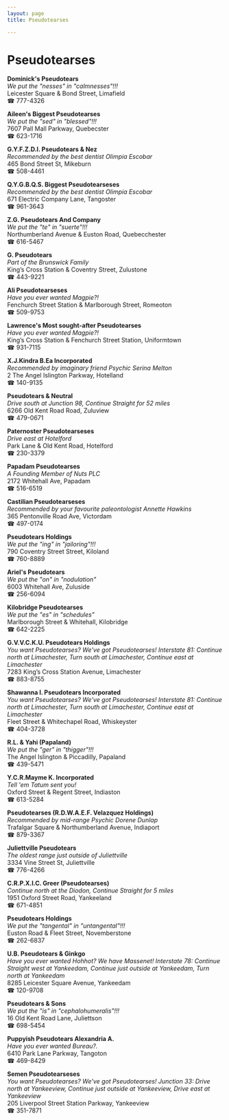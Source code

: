 ```yaml
---
layout: page 
title: Pseudotearses

---
```



# Pseudotearses


 **Dominick's Pseudotears**  
_We put the "nesses" in "calmnesses"!!!_  
Leicester Square & Bond Street, Limafield  
☎ 777-4326

**Aileen's Biggest Pseudotearses**  
_We put the "sed" in "blessed"!!!_  
7607 Pall Mall Parkway, Quebecster  
☎ 623-1716

**G.Y.F.Z.D.I. Pseudotears & Nez**  
_Recommended by the best dentist Olimpia Escobar_  
465 Bond Street St, Mikeburn  
☎ 508-4461

**Q.Y.G.B.Q.S. Biggest Pseudotearseses**  
_Recommended by the best dentist Olimpia Escobar_  
671 Electric Company Lane, Tangoster  
☎ 961-3643

**Z.G. Pseudotears And Company**  
_We put the "te" in "suerte"!!!_  
Northumberland Avenue & Euston Road, Quebecchester  
☎ 616-5467

**G. Pseudotears**  
_Part of the Brunswick Family_  
King’s Cross Station & Coventry Street, Zulustone  
☎ 443-9221

**Ali Pseudotearseses**  
_Have you ever wanted Magpie?!_  
Fenchurch Street Station & Marlborough Street, Romeoton  
☎ 509-9753

**Lawrence's Most sought-after Pseudotearses**  
_Have you ever wanted Magpie?!_  
King’s Cross Station & Fenchurch Street Station, Uniformtown  
☎ 931-7115

**X.J.Kindra B.Ea Incorporated**  
_Recommended by imaginary friend Psychic Serina Melton_  
2 The Angel Islington Parkway, Hotelland  
☎ 140-9135

**Pseudotears & Neutral**  
_Drive south at Junction 98, Continue Straight for 52 miles_  
6266 Old Kent Road Road, Zuluview  
☎ 479-0671

**Paternoster Pseudotearseses**  
_Drive east at Hotelford_  
Park Lane & Old Kent Road, Hotelford  
☎ 230-3379

**Papadam Pseudotearses**  
_A Founding Member of Nuts PLC_  
2172 Whitehall Ave, Papadam  
☎ 516-6519

**Castilian Pseudotearseses**  
_Recommended by your favourite paleontologist Annette Hawkins_  
365 Pentonville Road Ave, Victordam  
☎ 497-0174

**Pseudotears Holdings**  
_We put the "ing" in "jailoring"!!!_  
790 Coventry Street Street, Kiloland  
☎ 760-8889

**Ariel's Pseudotears**  
_We put the "on" in "nodulation"_  
6003 Whitehall Ave, Zuluside  
☎ 256-6094

**Kilobridge Pseudotearses**  
_We put the "es" in "schedules"_  
Marlborough Street & Whitehall, Kilobridge  
☎ 642-2225

**G.V.V.C.K.U. Pseudotears Holdings**  
_You want Pseudotearses? We've got Pseudotearses! 
Interstate 81: Continue north at Limachester, Turn south at Limachester, Continue east at Limachester_  
7283 King’s Cross Station Avenue, Limachester  
☎ 883-8755

**Shawanna I. Pseudotears Incorporated**  
_You want Pseudotearses? We've got Pseudotearses! 
Interstate 81: Continue north at Limachester, Turn south at Limachester, Continue east at Limachester_  
Fleet Street & Whitechapel Road, Whiskeyster  
☎ 404-3728

**R.L. & Yahi (Papaland)**  
_We put the "ger" in "thigger"!!!_  
The Angel Islington & Piccadilly, Papaland  
☎ 439-5471

**Y.C.R.Mayme K. Incorporated**  
_Tell 'em Tatum sent you!_  
Oxford Street & Regent Street, Indiaston  
☎ 613-5284

**Pseudotearses (R.D.W.A.E.F. Velazquez Holdings)**  
_Recommended by mid-range Psychic Dorene Dunlap_  
Trafalgar Square & Northumberland Avenue, Indiaport  
☎ 879-3367

**Juliettville Pseudotears**  
_The oldest range just outside of Juliettville_  
3334 Vine Street St, Juliettville  
☎ 776-4266

**C.R.P.X.I.C. Greer (Pseudotearses)**  
_Continue north at the Diodon, Continue Straight for 5 miles_  
1951 Oxford Street Road, Yankeeland  
☎ 671-4851

**Pseudotears Holdings**  
_We put the "tangental" in "untangental"!!!_  
Euston Road & Fleet Street, Novemberstone  
☎ 262-6837

**U.B. Pseudotears & Ginkgo**  
_Have you ever wanted Hohhot? We have Massenet! 
Interstate 78: Continue Straight west at Yankeedam, Continue just outside at Yankeedam, Turn north at Yankeedam_  
8285 Leicester Square Avenue, Yankeedam  
☎ 120-9708

**Pseudotears & Sons**  
_We put the "is" in "cephalohumeralis"!!!_  
16 Old Kent Road Lane, Juliettson  
☎ 698-5454

**Puppyish Pseudotears Alexandria A.**  
_Have you ever wanted Bureau?._  
6410 Park Lane Parkway, Tangoton  
☎ 469-8429

**Semen Pseudotearseses**  
_You want Pseudotearses? We've got Pseudotearses! 
Junction 33: Drive north at Yankeeview, Continue just outside at Yankeeview, Drive east at Yankeeview_  
205 Liverpool Street Station Parkway, Yankeeview  
☎ 351-7871

